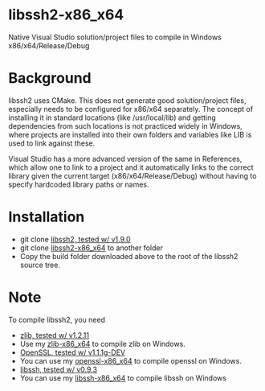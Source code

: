 # libssh2-x86_x64
Native Visual Studio solution/project files to compile in Windows
x86/x64/Release/Debug

# Background #
libssh2 uses CMake. This does not generate good solution/project
files, especially needs to be configured for x86/x64 separately. The
concept of installing it in standard locations (like /usr/local/lib)
and getting dependencies from such locations is not practiced widely
in Windows, where projects are installed into their own folders and
variables like LIB is used to link against these.

Visual Studio has a more advanced version of the same in References,
which allow one to link to a project and it automatically links to the
correct library given the current target (x86/x64/Release/Debug)
without having to specify hardcoded library paths or names.

# Installation #

  * git clone [libssh2, tested w/ v1.9.0](https://github.com/libssh2/libssh2.git)
  * git clone [libssh2-x86_x64](https://github.com/sridharb1/libssh2-x86_x64.git)
    to another folder
  * Copy the build folder downloaded above to the root of the libssh2
    source tree.

# Note #

To compile libssh2, you need 

  * [zlib, tested w/ v1.2.11](https://github.com/madler/zlib)
  * Use my [zlib-x86_x64](https://github.com/sridharb1/zlib-x86_x64) to compile zlib on Windows.
  * [OpenSSL, tested w/ v1.1.1g-DEV](https://github.com/openssl/openssl)
  * You can use my [openssl-x86_x64](https://github.com/sridharb1/openssl-x86_x64) to compile openssl on Windows.
  * [libssh, tested w/ v0.9.3](https://git.libssh.org/projects/libssh.git/)
  * You can use my [libssh-x86_x64](https://github.com/sridharb1/libssh-x86_x64.git) to compile libssh on Windows
